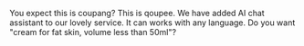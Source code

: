 You expect this is coupang? This is qoupee. We have added AI chat assistant to our lovely service. It can works with any language. Do you want "cream for fat skin, volume less than 50ml"?
